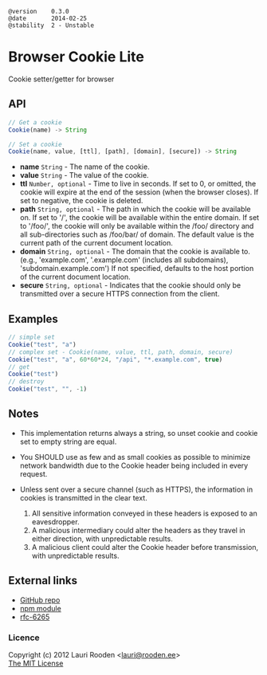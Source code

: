 [GitHub repo]: https://github.com/litejs/browser-cookie-lite
[npm module]: https://npmjs.org/package/browser-cookie-lite
[rfc-6265]: http://tools.ietf.org/html/rfc6265



    @version    0.3.0
    @date       2014-02-25
    @stability  2 - Unstable



Browser Cookie Lite
===================

Cookie setter/getter for browser

API
---

```javascript
// Get a cookie
Cookie(name) -> String

// Set a cookie
Cookie(name, value, [ttl], [path], [domain], [secure]) -> String
```

-   **name** `String` - The name of the cookie.
-   **value** `String` - The value of the cookie.
-   **ttl** `Number, optional` - Time to live in seconds.
    If set to 0, or omitted, the cookie will expire
    at the end of the session (when the browser closes).
    If set to negative, the cookie is deleted.
-   **path** `String, optional` - The path in which the cookie will be available on.
    If set to '/', the cookie will be available within the entire domain.
    If set to '/foo/', the cookie will only be available within
    the /foo/ directory and all sub-directories such as /foo/bar/ of domain.
    The default value is the current path of the current document location.
-   **domain** `String, optional` - The domain that the cookie is available to.
    (e.g., 'example.com', '.example.com' (includes all subdomains), 'subdomain.example.com')
    If not specified, defaults to the host portion of the current document location.
-   **secure** `String, optional` - Indicates that the cookie should only be transmitted
    over a secure HTTPS connection from the client.


Examples
--------

```javascript
// simple set
Cookie("test", "a")
// complex set - Cookie(name, value, ttl, path, domain, secure)
Cookie("test", "a", 60*60*24, "/api", "*.example.com", true)
// get
Cookie("test")
// destroy
Cookie("test", "", -1)
```


Notes
-----

-   This implementation returns always a string,
    so unset cookie and cookie set to empty string are equal.

-   You SHOULD use as few and as small cookies as possible to minimize network
    bandwidth due to the Cookie header being included in every request.

-   Unless sent over a secure channel (such as HTTPS),
    the information in cookies is transmitted in the clear text.
    1.  All sensitive information conveyed in these headers is exposed to
        an eavesdropper.
    2.  A malicious intermediary could alter the headers as they travel
        in either direction, with unpredictable results.
    3.  A malicious client could alter the Cookie header before
        transmission, with unpredictable results.



External links
--------------

-   [GitHub repo][]
-   [npm module][]
-   [rfc-6265][]



### Licence

Copyright (c) 2012 Lauri Rooden &lt;lauri@rooden.ee&gt;  
[The MIT License](http://lauri.rooden.ee/mit-license.txt)



